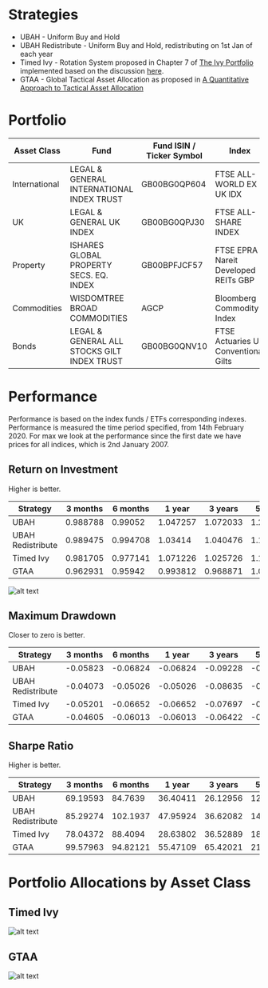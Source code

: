 # Strategies

* UBAH - Uniform Buy and Hold
* UBAH Redistribute - Uniform Buy and Hold, redistributing on 1st Jan of each year
* Timed Ivy - Rotation System proposed in Chapter 7 of [The Ivy Portfolio](https://books.google.co.uk/books/about/The_Ivy_Portfolio.html?id=DP_YREBTXREC&redir_esc=y) implemented based on the discussion [here](https://www.stopsaving.com/how-harvard-and-yale-invest/).
* GTAA - Global Tactical Asset Allocation as proposed in [A Quantitative Approach to Tactical Asset Allocation
](https://poseidon01.ssrn.com/delivery.php?ID=276073029008000083007122114088076120022037040029059051090103083007005091075067077077038055005012119033032068009088005064103126055081044083067125127028086097081026060017015031091105004107003127021113004123018086102115092104024121115127064064118029074&EXT=pdf)

# Portfolio

| Asset Class   | Fund                                        | Fund ISIN / Ticker Symbol | Index                                | Index ISIN    |
|---------------|---------------------------------------------|---------------------------|--------------------------------------|---------------|
| International | LEGAL & GENERAL INTERNATIONAL INDEX TRUST   | GB00BG0QP604              | FTSE ALL-WORLD EX UK IDX             | FTAWXUKSP:FSI |
| UK            | LEGAL & GENERAL UK INDEX                    | GB00BG0QPJ30              | FTSE ALL-SHARE INDEX                 | FTASXS:FSI    |
| Property      | ISHARES GLOBAL PROPERTY SECS. EQ. INDEX     | GB00BPFJCF57              | FTSE EPRA Nareit Developed REITs GBP | FTERGLS:FSI   |
| Commodities   | WISDOMTREE BROAD COMMODITIES                | AGCP                      | Bloomberg Commodity Index            | BCOM:IOM      |
| Bonds         | LEGAL & GENERAL ALL STOCKS GILT INDEX TRUST | GB00BG0QNV10              | FTSE Actuaries UK Conventional Gilts | BG05:FSI      |

# Performance

Performance is based on the index funds / ETFs corresponding indexes. Performance is measured the time period
specified, from 14th February 2020. For max we look at the performance since the first date we have prices for
all indices, which is 2nd January 2007.

## Return on Investment

Higher is better.

| Strategy          | 3 months | 6 months | 1 year   | 3 years  | 5 years  | 10 years | Max      |
|-------------------|------------|------------|----------|----------|----------|----------|----------|
| UBAH              | 0.988788   | 0.99052    | 1.047257 | 1.072033 | 1.201552 | 1.599346 | 1.363545 |
| UBAH Redistribute | 0.989475   | 0.994708   | 1.03414  | 1.040476 | 1.125178 | 1.487491 | 1.296974 |
| Timed Ivy         | 0.981705   | 0.977141   | 1.071226 | 1.025726 | 1.177063 | 1.521313 | 1.475961 |
| GTAA              | 0.962931   | 0.95942    | 0.993812 | 0.968871 | 1.031636 | 1.251788 | 1.37171  |

![alt text](https://github.com/KieranLitschel/PortfolioBacktesting/blob/master/Historical%20Prices/Results/Returns.png "Return on Investment Graph")

## Maximum Drawdown

Closer to zero is better.

| Strategy          | 3 months | 6 months | 1 year   | 3 years  | 5 years  | 10 years | Max      |
|-------------------|------------|------------|----------|----------|----------|----------|----------|
| UBAH              | -0.05823   | -0.06824   | -0.06824 | -0.09228 | -0.13334 | -0.13334 | -0.37363 |
| UBAH Redistribute | -0.04073   | -0.05026   | -0.05026 | -0.08635 | -0.14736 | -0.14736 | -0.36618 |
| Timed Ivy         | -0.05201   | -0.06652   | -0.06652 | -0.07697 | -0.07697 | -0.097   | -0.17129 |
| GTAA              | -0.04605   | -0.06013   | -0.06013 | -0.06422 | -0.10309 | -0.10309 | -0.10344 |

## Sharpe Ratio

Higher is better.

| Strategy          | 3 months | 6 months | 1 year   | 3 years  | 5 years  | 10 years | Max      |
|-------------------|------------|------------|----------|----------|----------|----------|----------|
| UBAH              | 69.19593   | 84.7639    | 36.40411 | 26.12956 | 12.03226 | 7.51062  | 6.07006  |
| UBAH Redistribute | 85.29274   | 102.1937   | 47.95924 | 36.62082 | 14.8777  | 9.533399 | 6.96069  |
| Timed Ivy         | 78.04372   | 88.4094    | 28.63802 | 36.52889 | 18.43927 | 8.058692 | 6.376733 |
| GTAA              | 99.57963   | 94.82121   | 55.47109 | 65.42021 | 21.40188 | 12.0699  | 8.448731 |

# Portfolio Allocations by Asset Class

## Timed Ivy

![alt text](https://github.com/KieranLitschel/PortfolioBacktesting/blob/master/Historical%20Prices/Results/Timed%20Ivy%20Allocations.png "Portfolio allocation % in each asset class for Timed Ivy")

## GTAA

![alt text](https://github.com/KieranLitschel/PortfolioBacktesting/blob/master/Historical%20Prices/Results/GTAA%20Allocations.png "Portfolio allocation % in each asset class for GTAA")
